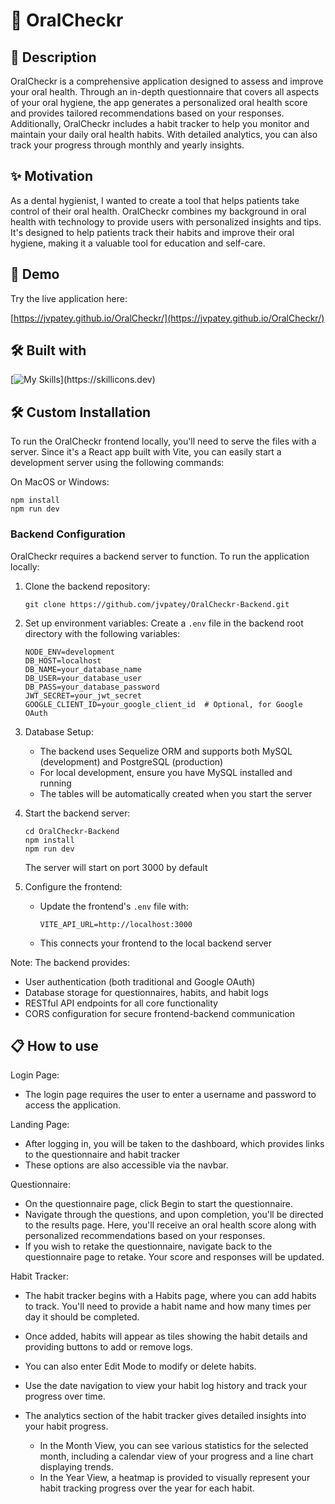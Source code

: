 # 🦷 OralCheckr

## 📝 Description

OralCheckr is a comprehensive application designed to assess and improve your oral health. Through an in-depth questionnaire that covers all aspects of your oral hygiene, the app generates a personalized oral health score and provides tailored recommendations based on your responses. Additionally, OralCheckr includes a habit tracker to help you monitor and maintain your daily oral health habits. With detailed analytics, you can also track your progress through monthly and yearly insights.

## ✨ Motivation

As a dental hygienist, I wanted to create a tool that helps patients take control of their oral health. OralCheckr combines my background in oral health with technology to provide users with personalized insights and tips. It's designed to help patients track their habits and improve their oral hygiene, making it a valuable tool for education and self-care.

## 🚀 Demo

Try the live application here:

[https://jvpatey.github.io/OralCheckr/](https://jvpatey.github.io/OralCheckr/)

## 🛠️ Built with

[![My Skills](https://skillicons.dev/icons?i=react,vite,ts,styledcomponents,bootstrap,)](https://skillicons.dev)

## 🛠️ Custom Installation

To run the OralCheckr frontend locally, you'll need to serve the files with a server.
Since it's a React app built with Vite, you can easily start a development server using the following commands:

On MacOS or Windows:

```
npm install
npm run dev
```

### Backend Configuration

OralCheckr requires a backend server to function. To run the application locally:

1. Clone the backend repository:

   ```
   git clone https://github.com/jvpatey/OralCheckr-Backend.git
   ```

2. Set up environment variables:
   Create a `.env` file in the backend root directory with the following variables:

   ```
   NODE_ENV=development
   DB_HOST=localhost
   DB_NAME=your_database_name
   DB_USER=your_database_user
   DB_PASS=your_database_password
   JWT_SECRET=your_jwt_secret
   GOOGLE_CLIENT_ID=your_google_client_id  # Optional, for Google OAuth
   ```

3. Database Setup:

   - The backend uses Sequelize ORM and supports both MySQL (development) and PostgreSQL (production)
   - For local development, ensure you have MySQL installed and running
   - The tables will be automatically created when you start the server

4. Start the backend server:

   ```
   cd OralCheckr-Backend
   npm install
   npm run dev
   ```

   The server will start on port 3000 by default

5. Configure the frontend:
   - Update the frontend's `.env` file with:
     ```
     VITE_API_URL=http://localhost:3000
     ```
   - This connects your frontend to the local backend server

Note: The backend provides:

- User authentication (both traditional and Google OAuth)
- Database storage for questionnaires, habits, and habit logs
- RESTful API endpoints for all core functionality
- CORS configuration for secure frontend-backend communication

## 📋 How to use

Login Page:

- The login page requires the user to enter a username and password to access the application.

Landing Page:

- After logging in, you will be taken to the dashboard, which provides links to the questionnaire and habit tracker
- These options are also accessible via the navbar.

Questionnaire:

- On the questionnaire page, click Begin to start the questionnaire.
- Navigate through the questions, and upon completion, you'll be directed to the results page. Here, you'll receive an oral health score along with personalized recommendations based on your responses.
- If you wish to retake the questionnaire, navigate back to the questionnaire page to retake. Your score and responses will be updated.

Habit Tracker:

- The habit tracker begins with a Habits page, where you can add habits to track. You'll need to provide a habit name and how many times per day it should be completed.
- Once added, habits will appear as tiles showing the habit details and providing buttons to add or remove logs.
- You can also enter Edit Mode to modify or delete habits.
- Use the date navigation to view your habit log history and track your progress over time.

- The analytics section of the habit tracker gives detailed insights into your habit progress.
  - In the Month View, you can see various statistics for the selected month, including a calendar view of your progress and a line chart displaying trends.
  - In the Year View, a heatmap is provided to visually represent your habit tracking progress over the year for each habit.
